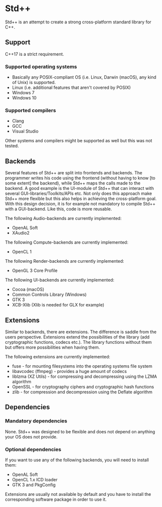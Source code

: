 # Std++
Std++ is an attempt to create a strong cross-platform standard library for C++.

## Support

C++17 is a strict requirement.

### Supported operating systems
* Basically any POSIX-compliant OS (i.e. Linux, Darwin (macOS), any kind of Unix) is supported.
* Linux (i.e. additional features that aren't covered by POSIX)
* Windows 7
* Windows 10

### Supported compilers
* Clang
* GCC
* Visual Studio

Other systems and compilers might be supported as well but this was not tested.

## Backends
Several features of Std++ are split into frontends and backends.
The programmer writes his code using the frontend (without having to know [to some extent] the backend), while Std++ maps the calls made to the backend.
A good example is the UI-module of Std++ that can interact with several GUI-libraries/Toolkits/APIs etc.
Not only does this approach make Std++ more flexible but this also helps in achieving the cross-platform goal.
With this design decision, it is for example not mandatory to compile Std++ with a GUI-backend.
Like this, code is more reusable.

The following Audio-backends are currently implemented:
* OpenAL Soft
* XAudio2

The following Compute-backends are currently implemented:
* OpenCL 1

The following Render-backends are currently implemented:
* OpenGL 3 Core Profile

The following UI-backends are currently implemented:
* Cocoa (macOS)
* Common Controls Library (Windows)
* GTK 3
* XCB-Xlib (Xlib is needed for GLX for example)

## Extensions
Similar to backends, there are extensions. The difference is saddle from the users perspective.
Extensions extend the possibilities of the library (add cryptographic functions, codecs etc.).
The library functions without them but offers more possibilities when having them.

The following extensions are currently implemented:
* fuse - for mounting filesystems into the operating systems file system
* libavcodec (ffmpeg) - provides a huge amount of codecs
* liblzma (XZ Utils) - for compressing and decompressing using the LZMA algorithm
* OpenSSL - for cryptography ciphers and cryptographic hash functions
* zlib - for compression and decompression using the Deflate algorithm

## Dependencies

### Mandatory dependencies

None.
Std++ was designed to be flexible and does not depend on anything your OS does not provide.

### Optional dependencies

If you want to use any of the following backends, you will need to install them:
* OpenAL Soft
* OpenCL 1.x ICD loader
* GTK 3 and PkgConfig

Extensions are usually not available by default and you have to install the corresponding software package in order to use it.